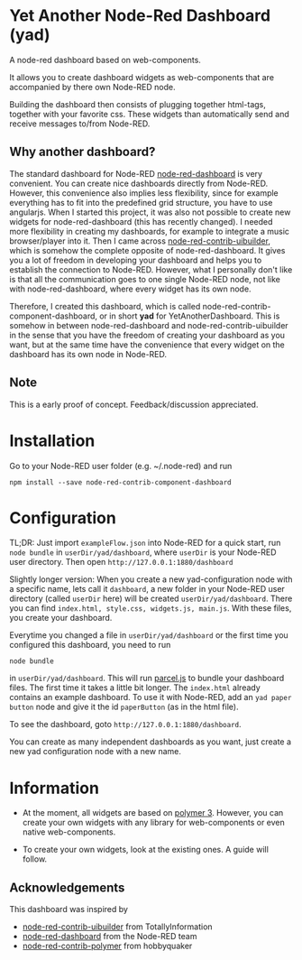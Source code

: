 # Yet Another Node-Red Dashboard (yad)
A node-red dashboard based on web-components.

It allows you to create dashboard widgets as web-components that are accompanied by there own Node-RED node.

Building the dashboard then consists of plugging together html-tags, together with your favorite css. These widgets than automatically send and receive messages to/from Node-RED.

## Why another dashboard?
The standard dashboard for Node-RED [node-red-dashboard](https://flows.nodered.org/node/node-red-dashboard) is very convenient. You can create nice dashboards directly from Node-RED. However, this convenience also implies less flexibility, since for example everything has to fit into the predefined grid structure, you have to use angularjs. When I started this project, it was also not possible to create new widgets for node-red-dashboard (this has recently changed).
I needed more flexibility in creating my dashboards, for example to integrate a music browser/player into it.
Then I came across [node-red-contrib-uibuilder](https://github.com/TotallyInformation/node-red-contrib-uibuilder), which is somehow the complete opposite of node-red-dashboard. It gives you a lot of freedom in developing your dashboard and helps you to establish the connection to Node-RED. However, what I personally don't like is that all the communication goes to one single Node-RED node, not like with node-red-dashboard, where every widget has its own node.

Therefore, I created this dashboard, which is called node-red-contrib-component-dashboard, or in short **yad** for YetAnotherDashboard. This is somehow in between node-red-dashboard and node-red-contrib-uibuilder in the sense that you have the freedom of creating your dashboard as you want, but at the same time have the convenience that every widget on the dashboard has its own node in Node-RED.

## Note
This is a early proof of concept. Feedback/discussion appreciated.

# Installation
Go to your Node-RED user folder (e.g. ~/.node-red) and run
```
npm install --save node-red-contrib-component-dashboard
```

# Configuration
TL;DR: Just import `exampleFlow.json` into Node-RED for a quick start, run `node bundle` in `userDir/yad/dashboard`, where `userDir` is your Node-RED user directory. Then open `http://127.0.0.1:1880/dashboard`

Slightly longer version:
When you create a new yad-configuration node with a specific name, lets call it `dashboard`, a new folder in your Node-RED user directory (called `userDir` here) will be created `userDir/yad/dashboard`. There you can find `index.html, style.css, widgets.js, main.js`. With these files, you create your dashboard.

Everytime you changed a file in `userDir/yad/dashboard` or the first time you configured this dashboard, you need to run
```
node bundle
```
in `userDir/yad/dashboard`. This will run [parcel.js](https://parceljs.org/) to bundle your dashboard files. The first time it takes a little bit longer.
The `index.html` already contains an example dashboard. To use it with Node-RED, add an `yad paper button` node and give it the id `paperButton` (as in the html file).

To see the dashboard, goto `http://127.0.0.1:1880/dashboard`.

You can create as many independent dashboards as you want, just create a new yad configuration node with a new name.


# Information
* At the moment, all widgets are based on [polymer 3](https://polymer-library.polymer-project.org/). However, you can create your own widgets with any library for web-components or even native web-components.

* To create your own widgets, look at the existing ones. A guide will follow.
## Acknowledgements
This dashboard was inspired by
* [node-red-contrib-uibuilder](https://github.com/TotallyInformation/node-red-contrib-uibuilder) from TotallyInformation
* [node-red-dashboard](https://flows.nodered.org/node/node-red-dashboard) from the Node-RED team
* [node-red-contrib-polymer](https://www.npmjs.com/package/node-red-contrib-polymer) from hobbyquaker
